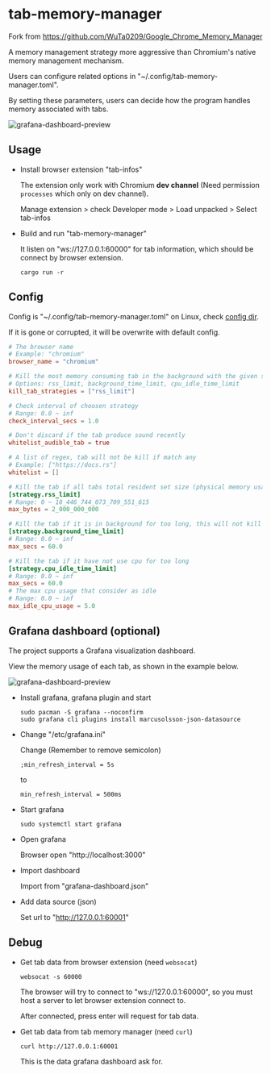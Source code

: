 # tab-memory-manager

Fork from https://github.com/WuTa0209/Google_Chrome_Memory_Manager

A memory management strategy more aggressive than Chromium's native memory management mechanism.

Users can configure related options in "~/.config/tab-memory-manager.toml".

By setting these parameters, users can decide how the program handles memory associated with tabs.

![grafana-dashboard-preview](assets/architecture.webp)

## Usage

- Install browser extension "tab-infos"

  The extension only work with Chromium **dev channel** (Need permission `processes` which only on dev channel).

  Manage extension > check Developer mode > Load unpacked > Select tab-infos

- Build and run "tab-memory-manager"

  It listen on "ws://127.0.0.1:60000" for tab information, which should be connect by browser extension.

  ```shell
  cargo run -r
  ```

## Config

Config is "~/.config/tab-memory-manager.toml" on Linux, check [config dir](https://docs.rs/dirs/latest/dirs/fn.config_dir.html).

If it is gone or corrupted, it will be overwrite with default config.

```toml
# The browser name
# Example: "chromium"
browser_name = "chromium"

# Kill the most memory consuming tab in the background with the given strategy
# Options: rss_limit, background_time_limit, cpu_idle_time_limit
kill_tab_strategies = ["rss_limit"]

# Check interval of choosen strategy
# Range: 0.0 ~ inf
check_interval_secs = 1.0

# Don't discard if the tab produce sound recently
whitelist_audible_tab = true

# A list of regex, tab will not be kill if match any
# Example: ["https://docs.rs"]
whitelist = []

# Kill the tab if all tabs total resident set size (physical memory usage) hit limit, kill in descending order
[strategy.rss_limit]
# Range: 0 ~ 18_446_744_073_709_551_615
max_bytes = 2_000_000_000

# Kill the tab if it is in background for too long, this will not kill "New Tab"
[strategy.background_time_limit]
# Range: 0.0 ~ inf
max_secs = 60.0

# Kill the tab if it have not use cpu for too long
[strategy.cpu_idle_time_limit]
# Range: 0.0 ~ inf
max_secs = 60.0
# The max cpu usage that consider as idle
# Range: 0.0 ~ inf
max_idle_cpu_usage = 5.0
```

## Grafana dashboard (optional)

The project supports a Grafana visualization dashboard.

View the memory usage of each tab, as shown in the example below.

![grafana-dashboard-preview](assets/grafana-dashboard-preview.webp)

- Install grafana, grafana plugin and start

  ```
  sudo pacman -S grafana --noconfirm
  sudo grafana cli plugins install marcusolsson-json-datasource
  ```

- Change "/etc/grafana.ini"

  Change (Remember to remove semicolon)

  ```
  ;min_refresh_interval = 5s
  ```
  to

  ```
  min_refresh_interval = 500ms
  ```

- Start grafana

  ```
  sudo systemctl start grafana
  ```

- Open grafana

  Browser open "http://localhost:3000"

- Import dashboard

  Import from "grafana-dashboard.json"

- Add data source (json)

  Set url to "http://127.0.0.1:60001"

## Debug

- Get tab data from browser extension (need `websocat`)

  ```
  websocat -s 60000
  ```

  The browser will try to connect to "ws://127.0.0.1:60000", so you must host a server to let browser extension connect to. 

  After connected, press enter will request for tab data. 

- Get tab data from tab memory manager (need `curl`)

  ```
  curl http://127.0.0.1:60001
  ```

  This is the data grafana dashboard ask for.
